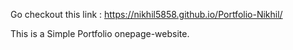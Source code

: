 Go checkout this link : https://nikhil5858.github.io/Portfolio-Nikhil/

This is a Simple Portfolio onepage-website.
